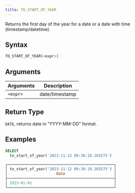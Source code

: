 ```yaml
---
title: TO_START_OF_YEAR
---
```


Returns the first day of the year for a date or a date with time (timestamp/datetime).

## Syntax

```sql
TO_START_OF_YEAR(<expr>)
```

## Arguments

| Arguments | Description    |
|-----------|----------------|
| `<expr>`  | date/timestamp |

## Return Type

`DATE`, returns date in “YYYY-MM-DD” format.

## Examples

```sql
SELECT
  to_start_of_year('2023-11-12 09:38:18.165575')

┌────────────────────────────────────────────────┐
│ to_start_of_year('2023-11-12 09:38:18.165575') │
│                      Date                      │
├────────────────────────────────────────────────┤
│ 2023-01-01                                     │
└────────────────────────────────────────────────┘
```
